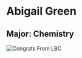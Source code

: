 # Abigail Green

## Major: Chemistry


<img class="markdownImage" src="./markdownAssetPath/Congrats-from-LBC.png" alt="Congrats From LBC"/>

